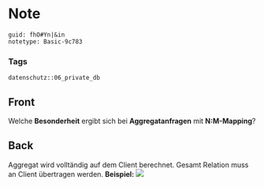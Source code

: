 # Note
```
guid: fhO#Yn|&in
notetype: Basic-9c783
```

### Tags
```
datenschutz::06_private_db
```

## Front
Welche <b>Besonderheit</b> ergibt sich bei <b>Aggregatanfragen</b>
mit <b>N:M-Mapping</b>?

## Back
Aggregat wird volltändig auf dem Client berechnet. Gesamt Relation
muss an Client übertragen werden. <b>Beispiel:</b> <img src="paste-903f03b585f54228b2773ac7881439c6976b12d9.jpg">
